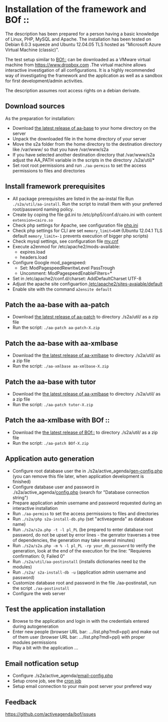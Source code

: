 # Installation of the framework and BOf ::
The description has been prepared for a person having a basic knowledge of Linux, PHP, MySQL and Apache. The installation has been tested on Debian 6.0.3 squeeze and Ubuntu 12.04.05 TLS hosted as "Microsoft Azure Virtual Machine (classic)".

The test setup similar to [BOf::](https://activeagenda.github.io) can be downloaded as a VMware virtual machine from https://www.dropbox.com .The virtual machine allows interactive investigation of all configurations. 
It is a highly recommended way of investigating the framework and the application as well as a sandbox for first development/admin activities.

The description assumes root access rights on a debian derivate.

## Download sources
As the preparation for installation:
* Download [the latest release of aa-base](https://github.com/activeagenda/aa-base/releases/latest) to your home directory on the server
* Unpack the downloaded file in the home directory of your server
* Move the s2a folder from the home directory to the destination directory like  /var/www/ so that you have /var/www/s2a 
* If you have selected another destination directory that /var/www/s2a adjust the AA_PATH variable in the scripts in the directory ./s2a/util/*
* Set root root permissions and run `./aa-permiss` to set the access permissions to files and directories 

##  Install framework prerequisites
* All package prerequisites are listed in the aa-instal file Run `./s2a/util/aa-install`. Run the script to install them with your preferred root/password naming policy.
* Create by coping the file gd.ini to  /etc/php5/conf.d/cairo.ini with content `extension=cairo.so`
* Check php settings for Apache, see configuration file [php.ini](https://github.com/activeagenda/documentation/blob/master/1%20%20Framework%20and%20BOf%20installation/config%20file%20examples/php.ini)
* Check php settings for CLI are set `memory_limit=64M` (Ubuntu 12.04.1 TLS default `memory_limit=-1` prevents execution of bigger php scripts) 
* Check mysql settings, see configuration file [my.cnf](https://github.com/activeagenda/documentation/blob/master/1%20%20Framework%20and%20BOf%20installation/config%20file%20examples/my.cnf)
* Execute a2enmod  for  /etc/apache2/mods-available:
  * expires.load 
  * headers.load 
* Configure Google mod_pagespeed: 
  * Set: ModPagespeedRewritwLevel PassTrough 
  * Uncomment: ModPagespeedEnableFilters=*
* Set in /etc/apache2/conf.d/charset: AddDefaultCharset UTF-8
* Adjust the apache site configuartion  [/etc/apache2/sites-avaiable/default](https://github.com/activeagenda/documentation/blob/master/1%20%20Framework%20and%20BOf%20installation/config%20file%20examples/default)
* Enable site with the command `a2ensite default`

## Patch the aa-base with aa-patch
* Download [the latest release of aa-patch](https://github.com/activeagenda/aa-patch/releases/latest) to directory ./s2a/util/ as a zip file
* Run the script: `./aa-patch aa-patch-X.zip`

## Patch the aa-base with aa-xmlbase
* Download the [the latest release of aa-xmlbase](https://github.com/activeagenda/aa-xmlbase/releases/latest) to directory ./s2a/util/ as a zip file
* Run the script: `./aa-xmlbase aa-xmlbase-X.zip`

## Patch the aa-base with tutor
* Download the [the latest release of aa-xmlbase](https://github.com/activeagenda/tutor/releases/latest) to directory ./s2a/util/ as a zip file
* Run the script: `./aa-patch tutor-X.zip`

## Patch the aa-xmlbase with BOf ::
* Download the [the latest release of BOf::](https://github.com/activeagenda/bof/releases/latest) to directory ./s2a/util/ as a zip file
* Run the script: `./aa-patch BOf-X.zip` 

## Application auto generation
* Configure root database user the  in ./s2a/active_agenda/[gen-config.php](https://github.com/activeagenda/documentation/blob/master/1%20%20Framework%20and%20BOf%20installation/config%20file%20examples/gen-config.php) (you can remove this file later, when application development is finished)
* Configure database user and password in ./s2a/active_agenda/[config.php](https://github.com/activeagenda/documentation/blob/master/1%20%20Framework%20and%20BOf%20installation/config%20file%20examples/config.php) (search for "Database connection string") 
* Prepare application admin username and password requested during an interactive installation
* Run `./aa-permiss` to set the access permissions to files and directories 
* Run `./s2a/php s2a-install-db.php` (set "activeagenda" as database name) 
* Run `./s2a/s2a.php -t -l pl_PL` (be prepared to enter database root password, do not be upset by error lines - the genrator traverses a tree of dependencies, the generation may take several minutes)
* Run `./s2a/s2a.php -m % -l pl_PL -rp your_db_password` to verify the generation, look at the end of the execution for the line: "Requieres confirmation: 0; Failed 0"
* Run `./s2a/util/aa-postinstall` (installs dictionaries need bz the modules)
* Run `./s2a/ s2a-install-db -u` (application admin username and password)
* Customize database root and password in the file ./aa-postinstall, run the script `./aa-postinstall`
* Configure the web server 

## Test the application installation
* Browse to the application and login in with the credentials entered during autogeneration
* Enter new people (browser URL bar: .../list.php?mdl=ppl) and make out of them user (browser URL bar: .../list.php?mdl=ppl) with proper modules permissions
* Play a bit with the application ...

## Email notfication setup
* Configure ./s2a/active_agenda/[email-config.php](https://github.com/activeagenda/documentation/blob/master/1%20%20Framework%20and%20BOf%20installation/config%20file%20examples/email-config.php) 
* Setup crone job, see the [cron job](https://github.com/activeagenda/documentation/blob/master/1%20%20Framework%20and%20BOf%20installation/config%20file%20examples/cronjob)
* Setup email connection to your main post server your prefered way

## Feedback
https://github.com/activeagenda/bof/issues 